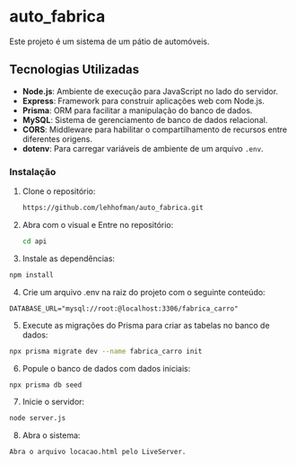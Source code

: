 # auto_fabrica

Este projeto é um sistema de um pátio de automóveis.

## Tecnologias Utilizadas

- **Node.js**: Ambiente de execução para JavaScript no lado do servidor.
- **Express**: Framework para construir aplicações web com Node.js.
- **Prisma**: ORM para facilitar a manipulação do banco de dados.
- **MySQL**: Sistema de gerenciamento de banco de dados relacional.
- **CORS**: Middleware para habilitar o compartilhamento de recursos entre diferentes origens.
- **dotenv**: Para carregar variáveis de ambiente de um arquivo `.env`.

### Instalação

1. Clone o repositório:

   ```bash
   https://github.com/lehhofman/auto_fabrica.git
   ```
2. Abra com o visual e Entre no repositório:

   ```bash
   cd api
   ```
   
3. Instale as dependências:

```bash
npm install
```

4. Crie um arquivo .env na raiz do projeto com o seguinte conteúdo:

```
DATABASE_URL="mysql://root:@localhost:3306/fabrica_carro"
```

5. Execute as migrações do Prisma para criar as tabelas no banco de dados:

```bash
npx prisma migrate dev --name fabrica_carro init

```

6. Popule o banco de dados com dados iniciais:

```bash
npx prisma db seed
```

7. Inicie o servidor:

```bash
node server.js
```

8. Abra o sistema:

```bash
Abra o arquivo locacao.html pelo LiveServer.
```


